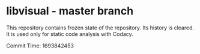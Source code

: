 # libvisual - master branch

This repository contains frozen state of the repository.
Its history is cleared. It is used only for static code
analysis with Codacy.

Commit Time: 1693842453